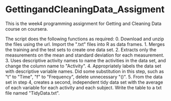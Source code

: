 # GettingandCleaningData_Assigment
This is the week4 programming assignment for Getting and Cleaning Data course on coursera.

The script does the following functions as required:
    0. Download and unzip the files using the url. Import the ".txt" files into R 
       as data frames.
    1. Merges the training and the test sets to create one data set.
    2. Extracts only the measurements on the mean and standard deviation for 
       each measurement.
    3. Uses descriptive activity names to name the activities in the data set, and
       change the column name to "Activity".
    4. Appropriately labels the data set with descriptive variable names. Did some 
       substitution in this step, such as "t" to "Time", "f" to "Frequency", delete
       unnecessary "()".
    5. From the data set in step 4, creates a second, independent tidy data set 
       with the average of each variable for each activity and each subject. Write
       the table to a txt file named "TidyData.txt".
